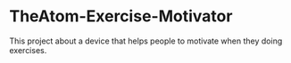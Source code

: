 # TheAtom-Exercise-Motivator
This project about a device that helps people to motivate when they doing exercises.
